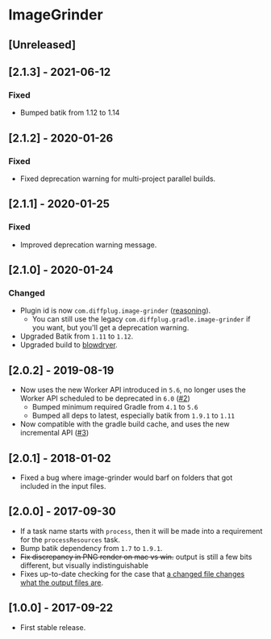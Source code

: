 # ImageGrinder

## [Unreleased]

## [2.1.3] - 2021-06-12
### Fixed
- Bumped batik from 1.12 to 1.14

## [2.1.2] - 2020-01-26
### Fixed
- Fixed deprecation warning for multi-project parallel builds.

## [2.1.1] - 2020-01-25
### Fixed
- Improved deprecation warning message.

## [2.1.0] - 2020-01-24
### Changed
- Plugin id is now `com.diffplug.image-grinder` ([reasoning](https://dev.to/nedtwigg/names-in-java-maven-and-gradle-2fm2#gradle-plugin-id)).
    - You can still use the legacy `com.diffplug.gradle.image-grinder` if you want, but you'll get a deprecation warning.
- Upgraded Batik from `1.11` to `1.12`.
- Upgraded build to [blowdryer](https://github.com/diffplug/blowdryer).

## [2.0.2] - 2019-08-19
- Now uses the new Worker API introduced in `5.6`, no longer uses the Worker API scheduled to be deprecated in `6.0` ([#2](https://github.com/diffplug/image-grinder/pull/2))
    - Bumped minimum required Gradle from `4.1` to `5.6`
    - Bumped all deps to latest, especially batik from `1.9.1` to `1.11`
- Now compatible with the gradle build cache, and uses the new incremental API ([#3](https://github.com/diffplug/image-grinder/pull/3))

## [2.0.1] - 2018-01-02
- Fixed a bug where image-grinder would barf on folders that got included in the input files.

## [2.0.0] - 2017-09-30
- If a task name starts with `process`, then it will be made into a requirement for the `processResources` task.
- Bump batik dependency from `1.7` to `1.9.1`.
- ~~Fix discrepancy in PNG render on mac vs win.~~ output is still a few bits different, but visually indistinguishable
- Fixes up-to-date checking for the case that [a changed file changes what the output files are](https://github.com/diffplug/image-grinder/commit/eac358437f29e4270a308c6a45f283e89be10395).

## [1.0.0] - 2017-09-22
- First stable release.
